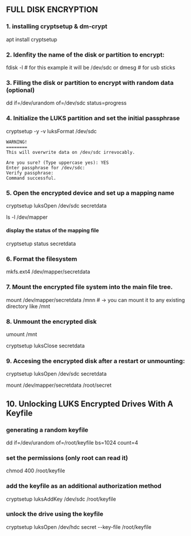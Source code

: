 ## FULL DISK ENCRYPTION
 
### 1. installing cryptsetup & dm-crypt
apt install cryptsetup 
 
### 2. Idenfity the name of the disk or partition to encrypt:
fdisk -l  # for this example it will be /dev/sdc
or 
dmesg  # for usb sticks
 
### 3. Filling the disk or partition to encrypt with random data (optional)
dd if=/dev/urandom of=/dev/sdc status=progress
 
### 4. Initialize the LUKS partition and set the initial passphrase
cryptsetup -y -v luksFormat /dev/sdc 
 
    WARNING!
    ========
    This will overwrite data on /dev/sdc irrevocably.
    
    Are you sure? (Type uppercase yes): YES
    Enter passphrase for /dev/sdc: 
    Verify passphrase: 
    Command successful.
 
### 5.  Open the encrypted device and set up a mapping name

cryptsetup luksOpen /dev/sdc secretdata

ls -l /dev/mapper
 
#### display the status of the mapping file

cryptsetup status secretdata
 
### 6. Format the filesystem
mkfs.ext4 /dev/mapper/secretdata
 
### 7. Mount the encrypted file system into the main file tree.
mount /dev/mapper/secretdata /mnn  # -> you can mount it to any existing directory like /mnt
 
### 8. Unmount the encrypted disk

umount /mnt

cryptsetup luksClose secretdata
 
### 9. Accesing the encrypted disk after a restart or unmounting:
cryptsetup luksOpen /dev/sdc secretdata

mount /dev/mapper/secretdata /root/secret
 
## 10. Unlocking LUKS Encrypted Drives With A Keyfile
 
### generating a random keyfile
dd if=/dev/urandom of=/root/keyfile bs=1024 count=4
 
### set the permissions (only root can read it)
chmod 400 /root/keyfile
 
### add the keyfile as an additional authorization method
cryptsetup luksAddKey /dev/sdc /root/keyfile
 
### unlock the drive using the keyfile
cryptsetup luksOpen /dev/hdc secret --key-file /root/keyfile
